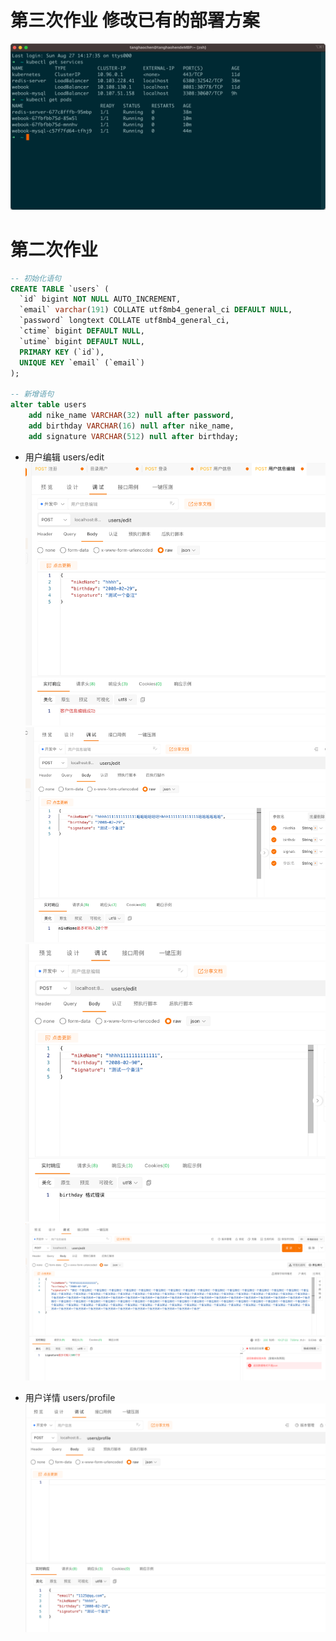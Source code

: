 # 第三次作业 修改已有的部署方案
![img.png](picture/k8s详情.png)


# 第二次作业
```sql
-- 初始化语句
CREATE TABLE `users` (
  `id` bigint NOT NULL AUTO_INCREMENT,
  `email` varchar(191) COLLATE utf8mb4_general_ci DEFAULT NULL,
  `password` longtext COLLATE utf8mb4_general_ci,
  `ctime` bigint DEFAULT NULL,
  `utime` bigint DEFAULT NULL,
  PRIMARY KEY (`id`),
  UNIQUE KEY `email` (`email`)
);

-- 新增语句
alter table users
    add nike_name VARCHAR(32) null after password,
    add birthday VARCHAR(16) null after nike_name,
    add signature VARCHAR(512) null after birthday;
```
- 用户编辑 users/edit
![编辑请求成功.png](picture/编辑请求成功.png)
![编辑昵称校验失败.png](picture/编辑昵称校验失败.png)
![编辑生日校验.png](picture/编辑生日校验.png)
![编辑个人简介校验.png](picture/编辑个人简介校验.png)

- 用户详情 users/profile
![用户详情.png](picture/用户详情.png)



